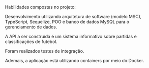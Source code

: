 Habilidades compostas no projeto:

Desenvolvimento utilizando arquitetura de software (modelo MSC), TypeScript, Sequelize, POO e banco de dados MySQL para o gerenciamento de dados. 

A API a ser construída é um sistema informativo sobre partidas e classificações de futebol.

Foram realizados testes de integração.

Ademais, a aplicação está utilizando containers por meio do Docker.
